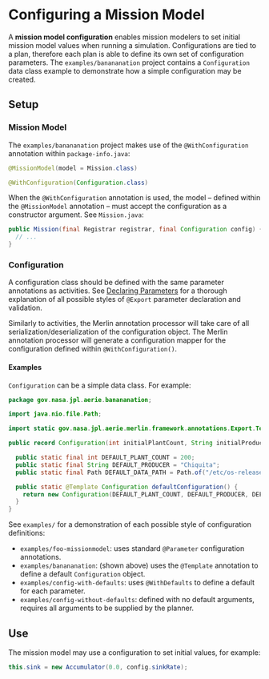 # Configuring a Mission Model

A **mission model configuration** enables mission modelers to set initial mission model values when running a simulation.
Configurations are tied to a plan, therefore each plan is able to define its own set of configuration parameters.
The `examples/banananation` project contains a `Configuration` data class example to demonstrate how a simple configuration may be created.

## Setup

### Mission Model

The `examples/banananation` project makes use of the `@WithConfiguration` annotation within `package-info.java`:

```java
@MissionModel(model = Mission.class)

@WithConfiguration(Configuration.class)
```

When the `@WithConfiguration` annotation is used, the model – defined within the `@MissionModel` annotation – must accept the configuration as a constructor argument.
See `Mission.java`:

```java
public Mission(final Registrar registrar, final Configuration config) {
  // ...
}
```

### Configuration

A configuration class should be defined with the same parameter annotations as activities.
See [Declaring Parameters](https://github.com/NASA-AMMOS/aerie/wiki/Declaring-Parameters) for a thorough explanation of all possible styles of `@Export` parameter declaration and validation.

Similarly to activities, the Merlin annotation processor will take care of all serialization/deserialization of the configuration object.
The Merlin annotation processor will generate a configuration mapper for the configuration defined within `@WithConfiguration()`.

#### Examples

`Configuration` can be a simple data class. For example:

```java
package gov.nasa.jpl.aerie.banananation;

import java.nio.file.Path;

import static gov.nasa.jpl.aerie.merlin.framework.annotations.Export.Template;

public record Configuration(int initialPlantCount, String initialProducer, Path initialDataPath) {

  public static final int DEFAULT_PLANT_COUNT = 200;
  public static final String DEFAULT_PRODUCER = "Chiquita";
  public static final Path DEFAULT_DATA_PATH = Path.of("/etc/os-release");

  public static @Template Configuration defaultConfiguration() {
    return new Configuration(DEFAULT_PLANT_COUNT, DEFAULT_PRODUCER, DEFAULT_DATA_PATH);
  }
}
```

See `examples/` for a demonstration of each possible style of configuration definitions:
- `examples/foo-missionmodel`: uses standard `@Parameter` configuration annotations.
- `examples/banananation`: (shown above) uses the `@Template` annotation to define a default `Configuration` object.
- `examples/config-with-defaults`: uses `@WithDefaults` to define a default for each parameter.
- `examples/config-without-defaults`: defined with no default arguments, requires all arguments to be supplied by the planner.

## Use

The mission model may use a configuration to set initial values, for example:

```java
this.sink = new Accumulator(0.0, config.sinkRate);
```

